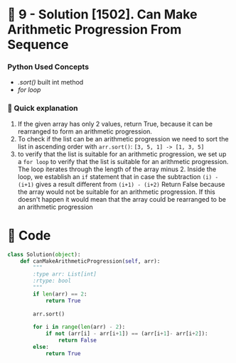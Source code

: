 
# 💙 9 - Solution [1502]. Can Make Arithmetic Progression From Sequence

###  Python Used Concepts
- *.sort()* built int method
- *for loop*

### 📝 Quick explanation
1. If the given array has only 2 values, return True, because it can be rearranged to form an arithmetic progression.
2. To check if the list can be an arithmetic progression we need to  sort the list in ascending order with `arr.sort()`: 
`[3, 5, 1] -> [1, 3, 5]`
3. to verify that the list is suitable for an arithmetic progression, we set up a `for loop` to verify that the list is suitable for an arithmetic progression. 
The loop iterates through the length of the array minus 2.
Inside the loop, we establish an `if` statement that in case the subtraction `(i) - (i+1)` gives a result different from `(i+1) - (i+2)` Return False because the array would not be suitable for an arithmetic progression.
If this doesn't happen it would mean that the array could be rearranged to be an arithmetic progression

# 💙 Code
```python
class Solution(object):
    def canMakeArithmeticProgression(self, arr):
        """
        :type arr: List[int]
        :rtype: bool
        """
        if len(arr) == 2:
            return True 
        
        arr.sort()
        
        for i in range(len(arr) - 2):
            if not (arr[i] - arr[i+1]) == (arr[i+1]- arr[i+2]):
                return False
        else:
            return True
```